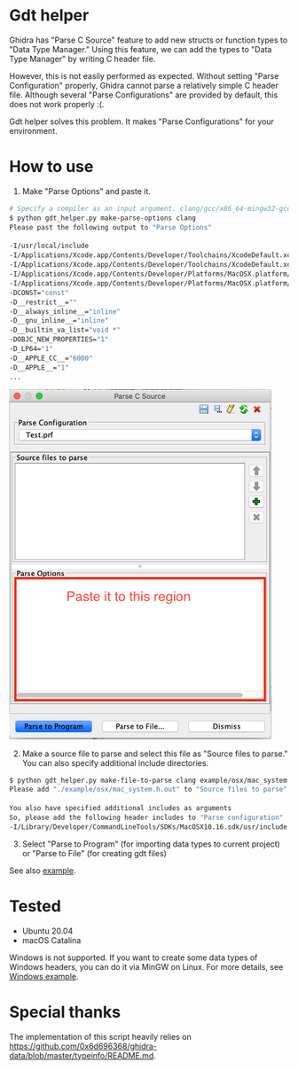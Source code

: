 # Gdt helper

Ghidra has "Parse C Source" feature to add new structs or function types to "Data Type Manager."
Using this feature, we can add the types to "Data Type Manager" by writing C header file.

However, this is not easily performed as expected.
Without setting "Parse Configuration" properly, Ghidra cannot parse a relatively simple C header file.
Although several "Parse Configurations" are provided by default, this does not work properly :(.

Gdt helper solves this problem. It makes "Parse Configurations" for your environment.

# How to use

1. Make "Parse Options" and paste it.

```bash
# Specify a compiler as an input argument. clang/gcc/x86_64-mingw32-gcc/i686-mingw32-gcc are supported.
$ python gdt_helper.py make-parse-options clang
Please past the following output to "Parse Options"

-I/usr/local/include
-I/Applications/Xcode.app/Contents/Developer/Toolchains/XcodeDefault.xctoolchain/usr/lib/clang/11.0.0/include
-I/Applications/Xcode.app/Contents/Developer/Toolchains/XcodeDefault.xctoolchain/usr/include
-I/Applications/Xcode.app/Contents/Developer/Platforms/MacOSX.platform/Developer/SDKs/MacOSX.sdk/usr/include
-I/Applications/Xcode.app/Contents/Developer/Platforms/MacOSX.platform/Developer/SDKs/MacOSX.sdk/System/Library/Frameworks (framework directory)
-DCONST="const"
-D__restrict__=""
-D__always_inline__="inline"
-D__gnu_inline__="inline"
-D__builtin_va_list="void *"
-DOBJC_NEW_PROPERTIES="1"
-D_LP64="1"
-D__APPLE_CC__="6000"
-D__APPLE__="1"
...
```

![Parse Options](./assets/parse_options.png)

2. Make a source file to parse and select this file as "Source files to parse." You can also specify additional include directories.

```bash
$ python gdt_helper.py make-file-to-parse clang example/osx/mac_system.h --additional-includes /Library/Developer/CommandLineTools/SDKs/MacOSX10.16.sdk/usr/include
Please add "./example/osx/mac_system.h.out" to "Source files to parse"

You also have specified additional includes as arguments
So, please add the following header includes to "Parse configuration"
-I/Library/Developer/CommandLineTools/SDKs/MacOSX10.16.sdk/usr/include
```

3. Select "Parse to Program" (for importing data types to current project) or "Parse to File" (for creating gdt files)

See also [example](./example/README.md).

# Tested

- Ubuntu 20.04
- macOS Catalina

Windows is not supported. If you want to create some data types of Windows headers, you can do it via MinGW on Linux.
For more details, see [Windows example](./example/windows).

# Special thanks

The implementation of this script heavily relies on https://github.com/0x6d696368/ghidra-data/blob/master/typeinfo/README.md.

